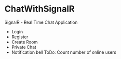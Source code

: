 # ChatWithSignalR
SignalR - Real Time Chat Application
- Login
- Register
- Create Room
- Private Chat
- Notification bell
ToDo: Count number of online users
